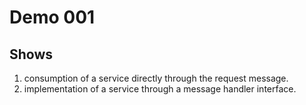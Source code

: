 # Demo 001

## Shows
1. consumption of a service directly through the request message.
2. implementation of a service through a message handler interface.